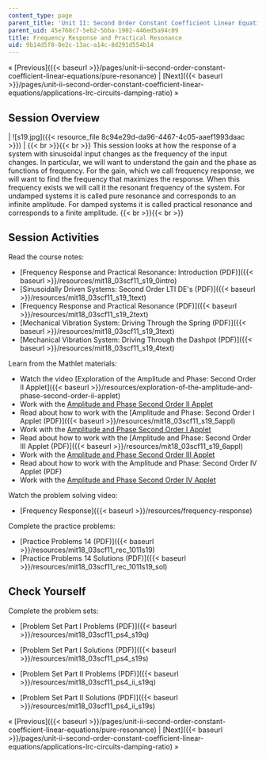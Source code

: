 ```yaml
---
content_type: page
parent_title: 'Unit II: Second Order Constant Coefficient Linear Equations'
parent_uid: 45e768c7-5eb2-5bba-1902-446ed5a94c09
title: Frequency Response and Practical Resonance
uid: 9b14d5f8-0e2c-13ac-a14c-8d291d554b14
---
```


« [Previous]({{< baseurl >}}/pages/unit-ii-second-order-constant-coefficient-linear-equations/pure-resonance) | [Next]({{< baseurl >}}/pages/unit-ii-second-order-constant-coefficient-linear-equations/applications-lrc-circuits-damping-ratio) »

Session Overview
----------------

| ![s19.jpg]({{< resource_file 8c94e29d-da96-4467-4c05-aaef1993daac >}}) |  {{< br >}}{{< br >}} This session looks at how the response of a system with sinusoidal input changes as the frequency of the input changes. In particular, we will want to understand the gain and the phase as functions of frequency. For the gain, which we call frequency response, we will want to find the frequency that maximizes the response. When this frequency exists we will call it the resonant frequency of the system. For undamped systems it is called pure resonance and corresponds to an infinite amplitude. For damped systems it is called practical resonance and corresponds to a finite amplitude. {{< br >}}{{< br >}}  

Session Activities
------------------

Read the course notes:

*   [Frequency Response and Practical Resonance: Introduction (PDF)]({{< baseurl >}}/resources/mit18_03scf11_s19_0intro)
*   [Sinusoidally Driven Systems: Second Order LTI DE's (PDF)]({{< baseurl >}}/resources/mit18_03scf11_s19_1text)
*   [Frequency Response and Practical Resonance (PDF)]({{< baseurl >}}/resources/mit18_03scf11_s19_2text)
*   [Mechanical Vibration System: Driving Through the Spring (PDF)]({{< baseurl >}}/resources/mit18_03scf11_s19_3text)
*   [Mechanical Vibration System: Driving Through the Dashpot (PDF)]({{< baseurl >}}/resources/mit18_03scf11_s19_4text)

Learn from the Mathlet materials:

*   Watch the video [Exploration of the Amplitude and Phase: Second Order II Applet]({{< baseurl >}}/resources/exploration-of-the-amplitude-and-phase-second-order-ii-applet)
*   Work with the [Amplitude and Phase Second Order II Applet](/ans7870/18/18.03SC/ampPhaseSecondOrderII.html "Open in a new window.")
*   Read about how to work with the [Amplitude and Phase: Second Order I Applet (PDF)]({{< baseurl >}}/resources/mit18_03scf11_s19_5appl)
*   Work with the [Amplitude and Phase Second Order I Applet](/ans7870/18/18.03SC/ampPhaseSecondOrderI.html "Open in a new window.")
*   Read about how to work with the [Amplitude and Phase: Second Order III Applet (PDF)]({{< baseurl >}}/resources/mit18_03scf11_s19_6appl)
*   Work with the [Amplitude and Phase Second Order III Applet](/ans7870/18/18.03SC/ampPhaseSecondOrderIII.html "Open in a new window.")
*   Read about how to work with the Amplitude and Phase: Second Order IV Applet (PDF)
*   Work with the [Amplitude and Phase Second Order IV Applet](/ans7870/18/18.03SC/ampPhaseSecondOrderIV.html "Open in a new window.")

Watch the problem solving video:

*   [Frequency Response]({{< baseurl >}}/resources/frequency-response)

Complete the practice problems:

*   [Practice Problems 14 (PDF)]({{< baseurl >}}/resources/mit18_03scf11_rec_1011s19)
*   [Practice Problems 14 Solutions (PDF)]({{< baseurl >}}/resources/mit18_03scf11_rec_1011s19_sol)

Check Yourself
--------------

Complete the problem sets:

*   [Problem Set Part I Problems (PDF)]({{< baseurl >}}/resources/mit18_03scf11_ps4_s19q)
*   [Problem Set Part I Solutions (PDF)]({{< baseurl >}}/resources/mit18_03scf11_ps4_s19s)
  
*   [Problem Set Part II Problems (PDF)]({{< baseurl >}}/resources/mit18_03scf11_ps4_ii_s19q)
*   [Problem Set Part II Solutions (PDF)]({{< baseurl >}}/resources/mit18_03scf11_ps4_ii_s19s)

« [Previous]({{< baseurl >}}/pages/unit-ii-second-order-constant-coefficient-linear-equations/pure-resonance) | [Next]({{< baseurl >}}/pages/unit-ii-second-order-constant-coefficient-linear-equations/applications-lrc-circuits-damping-ratio) »